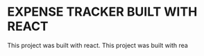 # EXPENSE TRACKER BUILT WITH REACT

This project was built with react.
This project was built with rea

